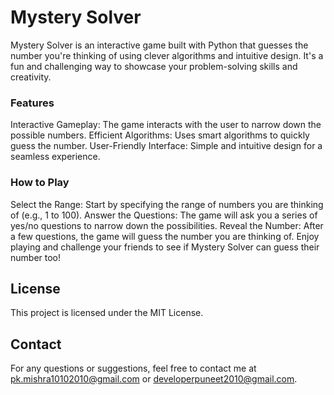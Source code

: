 # Mystery Solver
Mystery Solver is an interactive game built with Python that guesses the number you're thinking of using clever algorithms and intuitive design. It's a fun and challenging way to showcase your problem-solving skills and creativity.

### Features
Interactive Gameplay: The game interacts with the user to narrow down the possible numbers.
Efficient Algorithms: Uses smart algorithms to quickly guess the number.
User-Friendly Interface: Simple and intuitive design for a seamless experience.
### How to Play
Select the Range: Start by specifying the range of numbers you are thinking of (e.g., 1 to 100).
Answer the Questions: The game will ask you a series of yes/no questions to narrow down the possibilities.
Reveal the Number: After a few questions, the game will guess the number you are thinking of.
Enjoy playing and challenge your friends to see if Mystery Solver can guess their number too!

## License
This project is licensed under the MIT License.

## Contact
For any questions or suggestions, feel free to contact me at pk.mishra10102010@gmail.com or developerpuneet2010@gmail.com.





